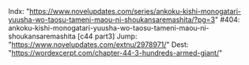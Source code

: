 Indx: "https://www.novelupdates.com/series/ankoku-kishi-monogatari-yuusha-wo-taosu-tameni-maou-ni-shoukansaremashita/?pg=3"
#404: ankoku-kishi-monogatari-yuusha-wo-taosu-tameni-maou-ni-shoukansaremashita [c44 part3]
Jump: "https://www.novelupdates.com/extnu/2978971/"
Dest: "https://wordexcerpt.com/chapter-44-3-hundreds-armed-giant/"